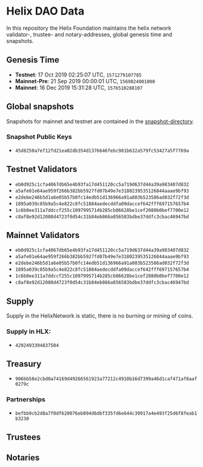 # Helix DAO Data

In this repository the Helix Foundation maintains the helix network validator-, trustee- and notary-addresses, global genesis time and snapshots.

## Genesis Time

- **Testnet**: 17 Oct 2019 02:25:07 UTC, `1571279107785`
- **Mainnet-Pre**: 21 Sep 2019 00:00:01 UTC,  `1569024001000`
- **Mainnet**: 16 Dec 2019 15:31:28 UTC, `1576510288107`

## Global snapshots

Snapshots for mainnet and testnet are contained in the [snapshot-directory](https://github.com/HelixNetwork/helix-dao-data/tree/master/snapshots).

### Snapshot Public Keys

- `45d8250a7ef12fd21ea02db354d1376646febc981b632a579fc53427a5f7769a`

## Testnet Validators

- `eb0d925c1cfa4067db65e4b93fa17d451120cc5a719d637d44a39a983407d832`
- `a5afe01e64ae959f266b382bb5927fd07b49e7e3180239535126844aaae9bf93`
- `e2debe246b5d1a6e05b57b0fc14edb51d136966a91a803b523586ad032f72f3d`
- `1895a039c85b9a5c4e822c8fc51884aedecddfa09daccef642fff697157657b4`
- `1c6b0ee311a7ddccf255c1097995714b285cb06628be1cef2080b0bef7700e12`
- `c8af8e92d12080d4723f0d54c31b84eb866a856583bdbe37ddfc3cbac46947bd`

## Mainnet Validators

- `eb0d925c1cfa4067db65e4b93fa17d451120cc5a719d637d44a39a983407d832`
- `a5afe01e64ae959f266b382bb5927fd07b49e7e3180239535126844aaae9bf93`
- `e2debe246b5d1a6e05b57b0fc14edb51d136966a91a803b523586ad032f72f3d`
- `1895a039c85b9a5c4e822c8fc51884aedecddfa09daccef642fff697157657b4`
- `1c6b0ee311a7ddccf255c1097995714b285cb06628be1cef2080b0bef7700e12`
- `c8af8e92d12080d4723f0d54c31b84eb866a856583bdbe37ddfc3cbac46947bd`

## Supply

Supply in the HelixNetwork is static, there is no burning or mining of coins.

### Supply in HLX:
- `4292493394837504`

## Treasury
- `906bb58e2cbd0a74169d49266561923a77212c4910b16d7399a46d1caf471af8aaf0279c`

### Partnerships
- `befbb9cb2d8a7f0df620076eb094d6dbf335fd6e644c30917a4e493f25d6f8feab1b3230`

## Trustees

## Notaries
